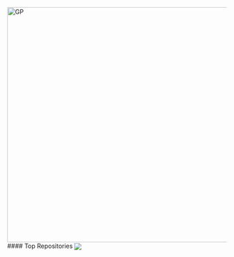 <a href="https://wakatime.com/@godkingjay" target="_blank">
    <img src="https://github-readme-stats-umber-kappa.vercel.app/api/wakatime?username=gianpaolof&theme=radical&layout=compact" alt="GP" width="540px">
</a>
#### Top Repositories

<a href="https://github.com/gianpaolof/gianpaolof.github.io">
  <img align="center" src="https://github-readme-stats.vercel.app/api/pin/?username=gianpaolof&repo=gianpaolof.github.io&theme=buefy" />
</a>
